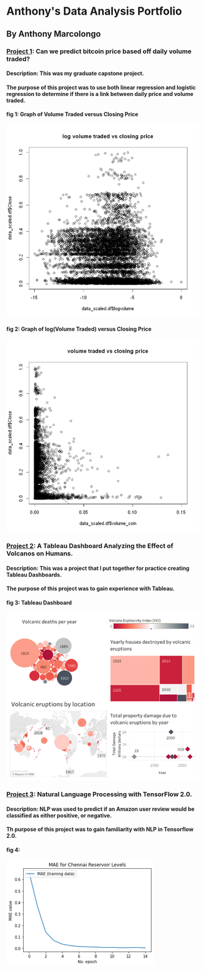 # Anthony's Data Analysis Portfolio
## By Anthony Marcolongo

### [Project 1](https://github.com/amarcolongo/Capstone): Can we predict bitcoin price based off daily volume traded?
#### Description: This was my graduate capstone project.
#### The purpose of this project was to use both linear regression and logistic regression to determine if there is a link between daily price and volume traded.

#### fig 1: Graph of Volume Traded versus Closing Price
![Log of Volume Traded vs Closing Price](log%20volume%20traded%20vs%20closing%20price.png)

#### fig 2: Graph of log(Volume Traded) versus Closing Price
![volume traded vs closing price](volume%20traded%20vs%20closing%20price.png)

### [Project 2](https://github.com/amarcolongo/Volcano): A Tableau Dashboard Analyzing the Effect of Volcanos on Humans.
#### Description: This was a project that I put together for practice creating Tableau Dashboards.
#### The purpose of this project was to gain experience with Tableau.

#### fig 3: Tableau Dashboard
![Volcanic Eruptions Dashboard](Volcanic_Eruptions.png)


### [Project 3](https://github.com/amarcolongo/D213-Task-2): Natural Language Processing with TensorFlow 2.0.
#### Description: NLP was used to predict if an Amazon user review would be classified as either positive, or negative. 
#### Th purpose of this project was to gain familiarity with NLP in Tensorflow 2.0.

#### fig 4:
![Mean Absolute Error](Training%20visulization.png)
